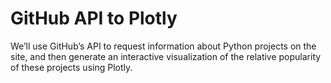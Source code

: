 # GitHub API to Plotly 
We’ll use GitHub’s API to request information about Python projects on the site, and then generate an interactive visualization of the relative popularity of these projects using Plotly.
